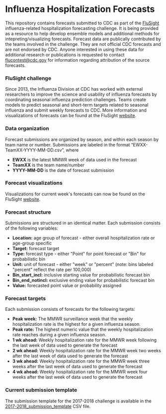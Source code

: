 ﻿# Influenza Hospitalization Forecasts
This repository contains forecasts submitted to CDC as part of the [FluSight](https://predict.phiresearchlab.org/) influenza-related hospitalization forecasting challenge. It is being provided as a resource to help develop ensemble models and additional methods for intepreting/visualizing forecasts. Forecast data are publically contributed by the teams involved in the challenge. They are not official CDC forecasts and are not endorsed by CDC. Anyone interested in using these data for additional research or publications is requested to contact [flucontest@cdc.gov](mailto:flucontest@cdc.gov) for information regarding attribution of the source forecasts.

### FluSight challenge
Since 2013, the Influenza Division at CDC has worked with external researchers to improve the science and usability of influenza forecasts by coordinating seasonal influenza prediction challenges. Teams create models to predict seasonal and short-term targets related to seasonal influenza and submit weekly forecasts to CDC. More information and visualizations of forecasts can be found at the FluSight [website](https://predict.phiresearchlab.org/).

### Data organization
Forecast submissions are organized by season, and within each season by team name or number. Submissions are labeled in the format “EWXX-TeamXX-YYYY-MM-DD.csv”, where
* **EWXX** is the latest MMWR week of data used in the forecast
* **TeamXX** is the team name/number
* **YYYY-MM-DD** is the date of forecast submission

### Forecast visualizations
Visualizations for current week's forecasts can now be found on the FluSight [website](https://predict.phiresearchlab.org/).

### Forecast structure
Submissions are structured in an identical matter. Each submission consists of the following variables:
* **Location:** age group of forecast - either overall hospitalization rate or age-group specific
* **Target:** forecast target
* **Type:** forecast type - either "Point" for point forecast or "Bin" for probabilistic bin
* **Unit:** unit of forecast - either "week" or "percent" (note: bins labeled "percent" reflect the rate per 100,000)
* **Bin_start_incl:** inclusive starting value for probabilistic forecast bin
* **Bin_end_notincl:** exclusive ending value for probabilistic forecast bin
* **Value:** forecasted point value or probability assigned 

### Forecast targets
Each submission consists of forecasts for the following targets:
* **Peak week:** The MMWR surveillance week that the weekly hospitalization rate is the highest for a given influenza season. 
* **Peak rate:** The highest numeric value that the weekly hospitalization rate reaches during a given influenza season.
* **1 wk ahead:** Weekly hospitalization rate for the MMWR week following the last week of data used to generate the forecast
* **2 wk ahead:** Weekly hospitalization rate for the MMWR week two weeks after the last week of data used to generate the forecast
* **3 wk ahead:** Weekly hospitalization rate for the MMWR week three weeks after the last week of data used to generate the forecast
* **4 wk ahead:** Weekly hospitalization rate for the MMWR week four weeks after the last week of data used to generate the forecast

### Current submission template
The submission template for the 2017-2018 challenge is available in the [2017-2018_submission_template](https://github.com/cdcepi/FluSight-forecasts/blob/master/2017-2018_submission_template.csv) CSV file.
